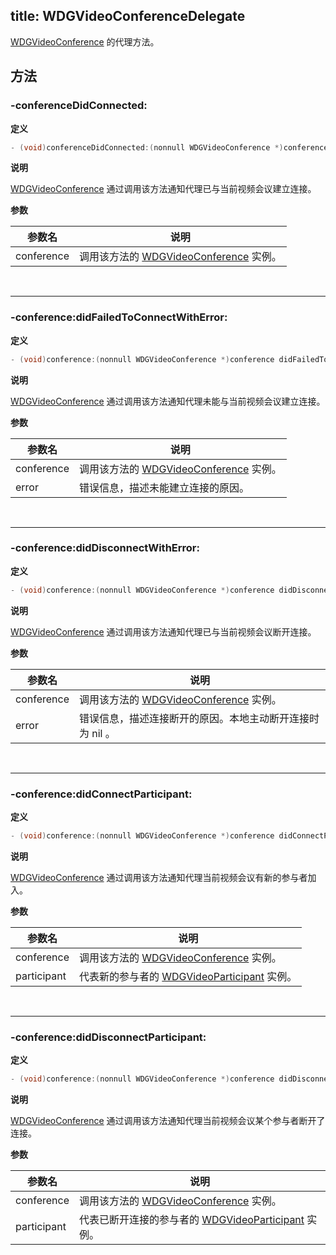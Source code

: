 title: WDGVideoConferenceDelegate
---

[WDGVideoConference](../Classes/WDGVideoConference.html) 的代理方法。

## 方法

### -conferenceDidConnected:

**定义**

```objectivec
- (void)conferenceDidConnected:(nonnull WDGVideoConference *)conference;
```

**说明**

[WDGVideoConference](../Classes/WDGVideoConference.html) 通过调用该方法通知代理已与当前视频会议建立连接。

**参数**

 参数名 | 说明 
---|---
conference|调用该方法的 [WDGVideoConference](../Classes/WDGVideoConference.html) 实例。

</br>

---

### -conference:didFailedToConnectWithError:

**定义**

```objectivec
- (void)conference:(nonnull WDGVideoConference *)conference didFailedToConnectWithError:(nonnull NSError *)error;
```

**说明**

[WDGVideoConference](../Classes/WDGVideoConference.html) 通过调用该方法通知代理未能与当前视频会议建立连接。

**参数**

 参数名 | 说明 
---|---
conference|调用该方法的 [WDGVideoConference](../Classes/WDGVideoConference.html) 实例。
error|错误信息，描述未能建立连接的原因。

</br>

---

### -conference:didDisconnectWithError:

**定义**

```objectivec
- (void)conference:(nonnull WDGVideoConference *)conference didDisconnectWithError:(NSError *_Nullable)error;
```

**说明**

[WDGVideoConference](../Classes/WDGVideoConference.html) 通过调用该方法通知代理已与当前视频会议断开连接。

**参数**

 参数名 | 说明 
---|---
conference|调用该方法的 [WDGVideoConference](../Classes/WDGVideoConference.html) 实例。
error|错误信息，描述连接断开的原因。本地主动断开连接时为 nil 。

</br>

---

### -conference:didConnectParticipant:

**定义**

```objectivec
- (void)conference:(nonnull WDGVideoConference *)conference didConnectParticipant:(nonnull WDGVideoParticipant *)participant;
```

**说明**

[WDGVideoConference](../Classes/WDGVideoConference.html) 通过调用该方法通知代理当前视频会议有新的参与者加入。

**参数**

 参数名 | 说明 
---|---
conference|调用该方法的 [WDGVideoConference](../Classes/WDGVideoConference.html) 实例。
participant|代表新的参与者的 [WDGVideoParticipant](../Classes/WDGVideoParticipant.html) 实例。

</br>

---

### -conference:didDisconnectParticipant:

**定义**

```objectivec
- (void)conference:(nonnull WDGVideoConference *)conference didDisconnectParticipant:(nonnull WDGVideoParticipant *)participant;
```

**说明**

[WDGVideoConference](../Classes/WDGVideoConference.html) 通过调用该方法通知代理当前视频会议某个参与者断开了连接。

**参数**

 参数名 | 说明 
---|---
conference|调用该方法的 [WDGVideoConference](../Classes/WDGVideoConference.html) 实例。
participant|代表已断开连接的参与者的 [WDGVideoParticipant](../Classes/WDGVideoParticipant.html) 实例。

